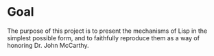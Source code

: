 # Goal
The purpose of this project is to present the mechanisms of Lisp in the simplest possible form, and to faithfully reproduce them as a way of honoring Dr. John McCarthy.


